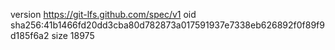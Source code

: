 version https://git-lfs.github.com/spec/v1
oid sha256:41b1466fd20dd3cba80d782873a017591937e7338eb626892f0f89f9d185f6a2
size 18975
